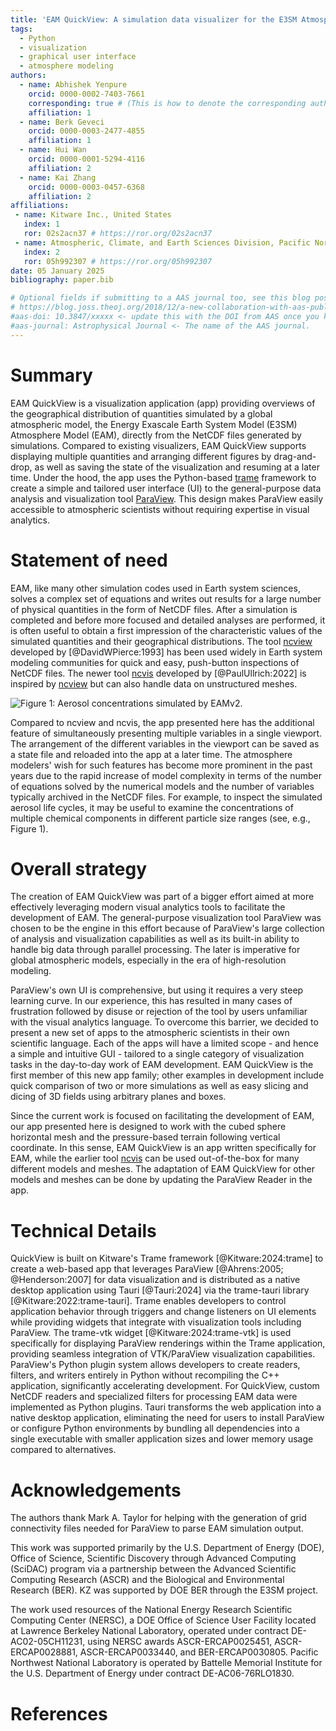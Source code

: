 ```yaml
---
title: 'EAM QuickView: A simulation data visualizer for the E3SM Atmosphere Model'
tags:
  - Python
  - visualization
  - graphical user interface
  - atmosphere modeling
authors:
  - name: Abhishek Yenpure
    orcid: 0000-0002-7403-7661
    corresponding: true # (This is how to denote the corresponding author)
    affiliation: 1
  - name: Berk Geveci
    orcid: 0000-0003-2477-4855
    affiliation: 1
  - name: Hui Wan
    orcid: 0000-0001-5294-4116
    affiliation: 2
  - name: Kai Zhang
    orcid: 0000-0003-0457-6368
    affiliation: 2
affiliations:
 - name: Kitware Inc., United States
   index: 1
   ror: 02s2acn37 # https://ror.org/02s2acn37
 - name: Atmospheric, Climate, and Earth Sciences Division, Pacific Northwest National Laboratory, United States
   index: 2
   ror: 05h992307 # https://ror.org/05h992307
date: 05 January 2025
bibliography: paper.bib

# Optional fields if submitting to a AAS journal too, see this blog post:
# https://blog.joss.theoj.org/2018/12/a-new-collaboration-with-aas-publishing
#aas-doi: 10.3847/xxxxx <- update this with the DOI from AAS once you know it.
#aas-journal: Astrophysical Journal <- The name of the AAS journal.
---
```


# Summary

EAM QuickView is a visualization application (app) providing overviews of the geographical distribution of quantities simulated by a global atmospheric model, the Energy Exascale Earth System Model (E3SM) Atmosphere Model (EAM), directly from the NetCDF files generated by simulations. Compared to existing visualizers, EAM QuickView supports displaying multiple quantities and arranging different figures by drag-and-drop, as well as saving the state of the visualization and resuming at a later time. Under the hood, the app uses the Python-based [trame](https://www.kitware.com/trame/) framework to create a simple and tailored user interface (UI) to the general-purpose data analysis and visualization tool [ParaView](https://www.paraview.org/). This design makes ParaView easily accessible to atmospheric scientists without requiring expertise in visual analytics.

# Statement of need

EAM, like many other simulation codes used in Earth system sciences, solves a complex set of equations and writes out results for a large number of physical quantities in the form of NetCDF files. After a simulation is completed and before more focused and detailed analyses are performed, it is often useful to obtain a first impression of the characteristic values of the simulated quantities and their geographical distributions. The tool [ncview](https://cirrus.ucsd.edu/ncview/) developed by [@DavidWPierce:1993] has been used widely in Earth system modeling communities for quick and easy, push-button inspections of NetCDF files. The newer tool [ncvis](https://github.com/SEATStandards/ncvis) developed by [@PaulUllrich:2022] is inspired by [ncview](https://cirrus.ucsd.edu/ncview/) but can also handle data on unstructured meshes.

![Figure 1: Aerosol concentrations simulated by EAMv2.](images/fig_EAMv2_aerosols.png)

Compared to ncview and ncvis, the app presented here has the additional feature of simultaneously presenting multiple variables in a single viewport. The arrangement of the different variables in the viewport can be saved as a state file and reloaded into the app at a later time. The atmosphere modelers' wish for such features has become more prominent in the past years due to the rapid increase of model complexity in terms of the number of equations solved by the numerical models and the number of variables typically archived in the NetCDF files. For example, to inspect the simulated aerosol life cycles, it may be useful to examine the concentrations of multiple chemical components in different particle size ranges (see, e.g., Figure 1).

# Overall strategy

The creation of EAM QuickView was part of a bigger effort aimed at more effectively leveraging modern visual analytics tools to facilitate the development of EAM. The general-purpose visualization tool ParaView was chosen to be the engine in this effort because of ParaView's large collection of analysis and visualization capabilities as well as its built-in ability to handle big data through parallel processing. The later is imperative for global atmospheric models, especially in the era of high-resolution modeling.

ParaView's own UI is comprehensive, but using it requires a very steep learning curve. In our experience, this has resulted in many cases of frustration followed by disuse or rejection of the tool by users unfamiliar with the visual analytics language. To overcome this barrier, we decided to present a new set of apps to the atmospheric scientists in their own scientific language. Each of the apps will have a limited scope - and hence a simple and intuitive GUI - tailored to a single category of visualization tasks in the day-to-day work of EAM development. EAM QuickView is the first member of this new app family; other examples in development include quick comparison of two or more simulations as well as easy slicing and dicing of 3D fields using arbitrary planes and boxes.

Since the current work is focused on facilitating the development of EAM, our app presented here is designed to work with the cubed sphere horizontal mesh and the pressure-based terrain following vertical coordinate. In this sense, EAM QuickView is an app written specifically for EAM, while the earlier tool [ncvis](https://github.com/SEATStandards/ncvis) can be used out-of-the-box for many different models and meshes. The adaptation of EAM QuickView for other models and meshes can be done by updating the ParaView Reader in the app.

# Technical Details

QuickView is built on Kitware's Trame framework [@Kitware:2024:trame] to create a web-based app that leverages ParaView [@Ahrens:2005; @Henderson:2007] for data visualization and is distributed as a native desktop application using Tauri [@Tauri:2024] via the trame-tauri library [@Kitware:2022:trame-tauri]. Trame enables developers to control application behavior through triggers and change listeners on UI elements while providing widgets that integrate with visualization tools including ParaView. The trame-vtk widget [@Kitware:2024:trame-vtk] is used specifically for displaying ParaView renderings within the Trame application, providing seamless integration of VTK/ParaView visualization capabilities. ParaView's Python plugin system allows developers to create readers, filters, and writers entirely in Python without recompiling the C++ application, significantly accelerating development. For QuickView, custom NetCDF readers and specialized filters for processing EAM data were implemented as Python plugins. Tauri transforms the web application into a native desktop application, eliminating the need for users to install ParaView or configure Python environments by bundling all dependencies into a single executable with smaller application sizes and lower memory usage compared to alternatives.

# Acknowledgements

The authors thank Mark A. Taylor for helping with the generation of grid connectivity files needed for ParaView to parse EAM simulation output.

This work was supported primarily by the U.S. Department of Energy (DOE), Office of Science, Scientific Discovery through Advanced Computing (SciDAC) program via a partnership between the Advanced Scientific Computing Research (ASCR) and the Biological and Environmental Research (BER). KZ was supported by DOE BER through the E3SM project.

The work used resources of the National Energy Research Scientific Computing Center (NERSC), a DOE Office of Science User Facility located at Lawrence Berkeley National Laboratory, operated under contract DE-AC02-05CH11231, using NERSC awards ASCR-ERCAP0025451, ASCR-ERCAP0028881, ASCR-ERCAP0033440, and BER-ERCAP0030805. Pacific Northwest National Laboratory is operated by Battelle Memorial Institute for the U.S. Department of Energy under contract DE-AC06-76RLO1830.

# References
